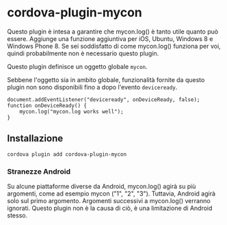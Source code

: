 <!---
    Licensed to the Apache Software Foundation (ASF) under one
    or more contributor license agreements.  See the NOTICE file
    distributed with this work for additional information
    regarding copyright ownership.  The ASF licenses this file
    to you under the Apache License, Version 2.0 (the
    "License"); you may not use this file except in compliance
    with the License.  You may obtain a copy of the License at

      http://www.apache.org/licenses/LICENSE-2.0

    Unless required by applicable law or agreed to in writing,
    software distributed under the License is distributed on an
    "AS IS" BASIS, WITHOUT WARRANTIES OR CONDITIONS OF ANY
    KIND, either express or implied.  See the License for the
    specific language governing permissions and limitations
    under the License.
-->

# cordova-plugin-mycon

Questo plugin è intesa a garantire che mycon.log() è tanto utile quanto può essere. Aggiunge una funzione aggiuntiva per iOS, Ubuntu, Windows 8 e Windows Phone 8. Se sei soddisfatto di come mycon.log() funziona per voi, quindi probabilmente non è necessario questo plugin.

Questo plugin definisce un oggetto globale `mycon`.

Sebbene l'oggetto sia in ambito globale, funzionalità fornite da questo plugin non sono disponibili fino a dopo l'evento `deviceready`.

    document.addEventListener("deviceready", onDeviceReady, false);
    function onDeviceReady() {
        mycon.log("mycon.log works well");
    }
    

## Installazione

    cordova plugin add cordova-plugin-mycon
    

### Stranezze Android

Su alcune piattaforme diverse da Android, mycon.log() agirà su più argomenti, come ad esempio mycon ("1", "2", "3"). Tuttavia, Android agirà solo sul primo argomento. Argomenti successivi a mycon.log() verranno ignorati. Questo plugin non è la causa di ciò, è una limitazione di Android stesso.
